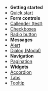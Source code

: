 - **Getting started**
 - [Quick start](/quickstart)
- **Form controls**
 - [Callender (test)](/custom-elements-docs/Form-Callender)
 - [Checkboxes](/custom-elements-docs/Form-Checkboxes)
 - [Radio button](/custom-elements-docs/Form-Radio-buttons)   
- **Messages**
 - [Alert](/custom-elements-docs/Message-Alert)
 - [Dialog (Modal)](/custom-elements-docs/Message-Dialog-Modal)
- **Navigation**
 - [Pagination](/custom-elements-docs/Navigation-Pagination) 
- **Widgets**
 - [Accordion](/custom-elements-docs/Widget-Accordions.md)
 - [Tabs](/custom-elements-docs/Widget-Tabs.md)
 - [Tooltip](/custom-elements-docs/Widget-Tooltip)
